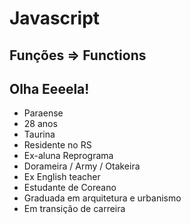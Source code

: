# Javascript 

## Funções => Functions

## Olha Eeeela!
* Paraense
* 28 anos
* Taurina
* Residente no RS
* Ex-aluna Reprograma
* Dorameira / Army / Otakeira
* Ex English teacher
* Estudante de Coreano
* Graduada em arquitetura e urbanismo
* Em transição de carreira
